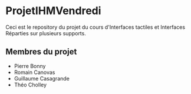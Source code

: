 # ProjetIHMVendredi
Ceci est le repository du projet du cours d'Interfaces tactiles et Interfaces Réparties sur plusieurs supports.
## Membres du projet
* Pierre Bonny
* Romain Canovas
* Guillaume Casagrande
* Théo Cholley

